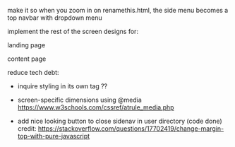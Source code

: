 make it so when you zoom in on renamethis.html, the side menu becomes a top navbar with dropdown menu

implement the rest of the screen designs for:

landing page

content page

reduce tech debt:
- inquire styling in its own tag ??

- screen-specific dimensions using @media
https://www.w3schools.com/cssref/atrule_media.php
- add nice looking button to close sidenav in user directory (code done)
credit: https://stackoverflow.com/questions/17702419/change-margin-top-with-pure-javascript